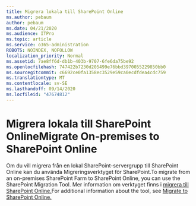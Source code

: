 ```yaml
---
title: Migrera lokala till SharePoint Online
ms.author: pebaum
author: pebaum
ms.date: 04/21/2020
ms.audience: ITPro
ms.topic: article
ms.service: o365-administration
ROBOTS: NOINDEX, NOFOLLOW
localization_priority: Normal
ms.assetid: 7ae8ff6d-db1b-403b-9707-6fe6da75be92
ms.openlocfilehash: 747422b7230d205499e76bbd3970055229850bb0
ms.sourcegitcommit: c6692ce0fa1358ec3529e59ca0ecdfdea4cdc759
ms.translationtype: MT
ms.contentlocale: sv-SE
ms.lasthandoff: 09/14/2020
ms.locfileid: "47674812"
---
```

# <a name="migrate-on-premises-to-sharepoint-online"></a><span data-ttu-id="589af-102">Migrera lokala till SharePoint Online</span><span class="sxs-lookup"><span data-stu-id="589af-102">Migrate On-premises to SharePoint Online</span></span>

<span data-ttu-id="589af-103">Om du vill migrera från en lokal SharePoint-servergrupp till SharePoint Online kan du använda Migreringsverktyget för SharePoint.</span><span class="sxs-lookup"><span data-stu-id="589af-103">To migrate from an on-premises SharePoint Farm to SharePoint Online, you can use the SharePoint Migration Tool.</span></span> <span data-ttu-id="589af-104">Mer information om verktyget finns i [migrera till SharePoint Online.](https://go.microsoft.com/fwlink/?linkid=2019574)</span><span class="sxs-lookup"><span data-stu-id="589af-104">For additional information about the tool, see [Migrate to SharePoint Online.](https://go.microsoft.com/fwlink/?linkid=2019574)</span></span>
  

